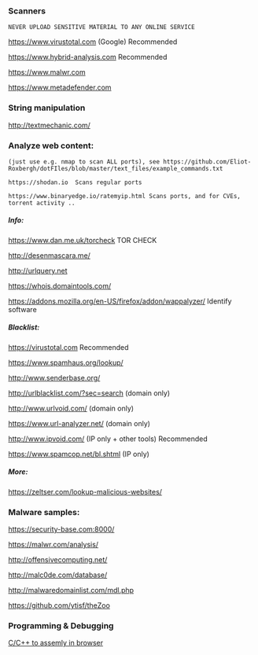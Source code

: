 ### Scanners
	NEVER UPLOAD SENSITIVE MATERIAL TO ANY ONLINE SERVICE

  https://www.virustotal.com       (Google) Recommended
  
  https://www.hybrid-analysis.com  Recommended
  
  https://www.malwr.com
  
  https://www.metadefender.com
    
    
### String manipulation
  http://textmechanic.com/
    
    
### Analyze web content:
	(just use e.g. nmap to scan ALL ports), see https://github.com/Eliot-Roxbergh/dotFIles/blob/master/text_files/example_commands.txt
	
	https://shodan.io  Scans regular ports

	https://www.binaryedge.io/ratemyip.html Scans ports, and for CVEs, torrent activity ..



##### Info:
  https://www.dan.me.uk/torcheck     TOR CHECK
  
  http://desenmascara.me/         
  
  http://urlquery.net
  
  https://whois.domaintools.com/
  
  https://addons.mozilla.org/en-US/firefox/addon/wappalyzer/ Identify software
  
  
##### Blacklist:
  https://virustotal.com	            Recommended
  
  https://www.spamhaus.org/lookup/

  http://www.senderbase.org/

  http://urlblacklist.com/?sec=search (domain only)

  http://www.urlvoid.com/             (domain only)

  https://www.url-analyzer.net/       (domain only)

  http://www.ipvoid.com/              (IP only + other tools) Recommended

  https://www.spamcop.net/bl.shtml    (IP only)
       
##### More:
  https://zeltser.com/lookup-malicious-websites/
        
        
### Malware samples:
  https://security-base.com:8000/
  
  https://malwr.com/analysis/
  
  http://offensivecomputing.net/
  
  http://malc0de.com/database/
  
  http://malwaredomainlist.com/mdl.php  
  
  https://github.com/ytisf/theZoo
  
  
### Programming & Debugging
[C/C++ to assemly in browser](https://godbolt.org/)


